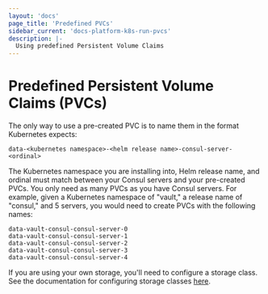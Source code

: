 ```yaml
---
layout: 'docs'
page_title: 'Predefined PVCs'
sidebar_current: 'docs-platform-k8s-run-pvcs'
description: |-
  Using predefined Persistent Volume Claims
---
```


# Predefined Persistent Volume Claims (PVCs)

The only way to use a pre-created PVC is to name them in the format Kubernetes expects:

```
data-<kubernetes namespace>-<helm release name>-consul-server-<ordinal>
```

The Kubernetes namespace you are installing into, Helm release name, and ordinal
must match between your Consul servers and your pre-created PVCs. You only
need as many PVCs as you have Consul servers. For example, given a Kubernetes
namespace of "vault," a release name of "consul," and 5 servers, you would need
to create PVCs with the following names:

```
data-vault-consul-consul-server-0
data-vault-consul-consul-server-1
data-vault-consul-consul-server-2
data-vault-consul-consul-server-3
data-vault-consul-consul-server-4
```

If you are using your own storage, you'll need to configure a storage class. See the
documentation for configuring storage classes [here](https://kubernetes.io/docs/concepts/storage/storage-classes/).
